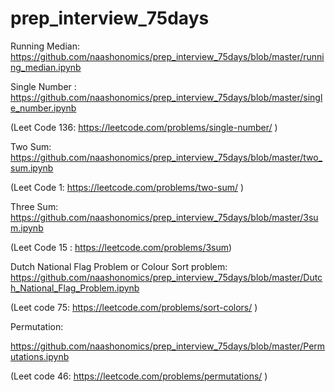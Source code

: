 # prep_interview_75days



Running Median:  https://github.com/naashonomics/prep_interview_75days/blob/master/running_median.ipynb

Single Number : https://github.com/naashonomics/prep_interview_75days/blob/master/single_number.ipynb 

(Leet Code 136: https://leetcode.com/problems/single-number/ )

Two Sum: https://github.com/naashonomics/prep_interview_75days/blob/master/two_sum.ipynb 

(Leet Code 1: https://leetcode.com/problems/two-sum/ )

Three Sum: https://github.com/naashonomics/prep_interview_75days/blob/master/3sum.ipynb 

(Leet Code 15 : https://leetcode.com/problems/3sum)

Dutch National Flag Problem or Colour Sort problem: https://github.com/naashonomics/prep_interview_75days/blob/master/Dutch_National_Flag_Problem.ipynb 

(Leet code  75: https://leetcode.com/problems/sort-colors/ )

Permutation: 

https://github.com/naashonomics/prep_interview_75days/blob/master/Permutations.ipynb

(Leet code  46: https://leetcode.com/problems/permutations/ )
